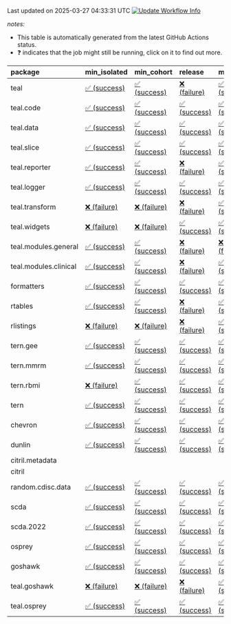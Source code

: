Last updated on 2025-03-27 04:33:31 UTC [![Update Workflow
Info](https://github.com/averissimo/verdepcheck-status/actions/workflows/update.yaml/badge.svg)](https://github.com/averissimo/verdepcheck-status/actions/workflows/update.yaml)

*notes:*

-   This table is automatically generated from the latest GitHub Actions
    status.
-   ❓ indicates that the job might still be running, click on it to
    find out more.

<table>
<colgroup>
<col style="width: 4%" />
<col style="width: 23%" />
<col style="width: 23%" />
<col style="width: 23%" />
<col style="width: 23%" />
</colgroup>
<thead>
<tr class="header">
<th style="text-align: left;">package</th>
<th style="text-align: left;">min_isolated</th>
<th style="text-align: left;">min_cohort</th>
<th style="text-align: left;">release</th>
<th style="text-align: left;">max</th>
</tr>
</thead>
<tbody>
<tr class="odd">
<td style="text-align: left;">teal</td>
<td
style="text-align: left;"><a href="https://github.com/insightsengineering/teal/actions/runs/14015246751/job/39240153852">✅
(success)</a></td>
<td
style="text-align: left;"><a href="https://github.com/insightsengineering/teal/actions/runs/14015246751/job/39240153668">✅
(success)</a></td>
<td
style="text-align: left;"><a href="https://github.com/insightsengineering/teal/actions/runs/14015246751/job/39240153938">❌
(failure)</a></td>
<td
style="text-align: left;"><a href="https://github.com/insightsengineering/teal/actions/runs/14015246751/job/39240153749">✅
(success)</a></td>
</tr>
<tr class="even">
<td style="text-align: left;">teal.code</td>
<td
style="text-align: left;"><a href="https://github.com/insightsengineering/teal.code/actions/runs/14015257499/job/39240176439">✅
(success)</a></td>
<td
style="text-align: left;"><a href="https://github.com/insightsengineering/teal.code/actions/runs/14015257499/job/39240176186">✅
(success)</a></td>
<td
style="text-align: left;"><a href="https://github.com/insightsengineering/teal.code/actions/runs/14015257499/job/39240176281">✅
(success)</a></td>
<td
style="text-align: left;"><a href="https://github.com/insightsengineering/teal.code/actions/runs/14015257499/job/39240176064">✅
(success)</a></td>
</tr>
<tr class="odd">
<td style="text-align: left;">teal.data</td>
<td
style="text-align: left;"><a href="https://github.com/insightsengineering/teal.data/actions/runs/14015249521/job/39240159646">✅
(success)</a></td>
<td
style="text-align: left;"><a href="https://github.com/insightsengineering/teal.data/actions/runs/14015249521/job/39240159585">✅
(success)</a></td>
<td
style="text-align: left;"><a href="https://github.com/insightsengineering/teal.data/actions/runs/14015249521/job/39240159708">✅
(success)</a></td>
<td
style="text-align: left;"><a href="https://github.com/insightsengineering/teal.data/actions/runs/14015249521/job/39240159499">✅
(success)</a></td>
</tr>
<tr class="even">
<td style="text-align: left;">teal.slice</td>
<td
style="text-align: left;"><a href="https://github.com/insightsengineering/teal.slice/actions/runs/14015253279/job/39240167318">✅
(success)</a></td>
<td
style="text-align: left;"><a href="https://github.com/insightsengineering/teal.slice/actions/runs/14015253279/job/39240167241">✅
(success)</a></td>
<td
style="text-align: left;"><a href="https://github.com/insightsengineering/teal.slice/actions/runs/14015253279/job/39240167412">✅
(success)</a></td>
<td
style="text-align: left;"><a href="https://github.com/insightsengineering/teal.slice/actions/runs/14015253279/job/39240167148">✅
(success)</a></td>
</tr>
<tr class="odd">
<td style="text-align: left;">teal.reporter</td>
<td
style="text-align: left;"><a href="https://github.com/insightsengineering/teal.reporter/actions/runs/14015250764/job/39240162289">✅
(success)</a></td>
<td
style="text-align: left;"><a href="https://github.com/insightsengineering/teal.reporter/actions/runs/14015250764/job/39240162201">✅
(success)</a></td>
<td
style="text-align: left;"><a href="https://github.com/insightsengineering/teal.reporter/actions/runs/14015250764/job/39240162404">❌
(failure)</a></td>
<td
style="text-align: left;"><a href="https://github.com/insightsengineering/teal.reporter/actions/runs/14015250764/job/39240162336">✅
(success)</a></td>
</tr>
<tr class="even">
<td style="text-align: left;">teal.logger</td>
<td
style="text-align: left;"><a href="https://github.com/insightsengineering/teal.logger/actions/runs/14015248455/job/39240157223">✅
(success)</a></td>
<td
style="text-align: left;"><a href="https://github.com/insightsengineering/teal.logger/actions/runs/14015248455/job/39240157279">✅
(success)</a></td>
<td
style="text-align: left;"><a href="https://github.com/insightsengineering/teal.logger/actions/runs/14015248455/job/39240157147">✅
(success)</a></td>
<td
style="text-align: left;"><a href="https://github.com/insightsengineering/teal.logger/actions/runs/14015248455/job/39240157076">✅
(success)</a></td>
</tr>
<tr class="odd">
<td style="text-align: left;">teal.transform</td>
<td
style="text-align: left;"><a href="https://github.com/insightsengineering/teal.transform/actions/runs/14015251066/job/39240162954">❌
(failure)</a></td>
<td
style="text-align: left;"><a href="https://github.com/insightsengineering/teal.transform/actions/runs/14015251066/job/39240162785">❌
(failure)</a></td>
<td
style="text-align: left;"><a href="https://github.com/insightsengineering/teal.transform/actions/runs/14015251066/job/39240163117">❌
(failure)</a></td>
<td
style="text-align: left;"><a href="https://github.com/insightsengineering/teal.transform/actions/runs/14015251066/job/39240162872">✅
(success)</a></td>
</tr>
<tr class="even">
<td style="text-align: left;">teal.widgets</td>
<td
style="text-align: left;"><a href="https://github.com/insightsengineering/teal.widgets/actions/runs/14015260871/job/39240183775">❌
(failure)</a></td>
<td
style="text-align: left;"><a href="https://github.com/insightsengineering/teal.widgets/actions/runs/14015260871/job/39240183694">❌
(failure)</a></td>
<td
style="text-align: left;"><a href="https://github.com/insightsengineering/teal.widgets/actions/runs/14015260871/job/39240183937">✅
(success)</a></td>
<td
style="text-align: left;"><a href="https://github.com/insightsengineering/teal.widgets/actions/runs/14015260871/job/39240183865">✅
(success)</a></td>
</tr>
<tr class="odd">
<td style="text-align: left;">teal.modules.general</td>
<td
style="text-align: left;"><a href="https://github.com/insightsengineering/teal.modules.general/actions/runs/14015246558/job/39240153480">✅
(success)</a></td>
<td
style="text-align: left;"><a href="https://github.com/insightsengineering/teal.modules.general/actions/runs/14015246558/job/39240153318">✅
(success)</a></td>
<td
style="text-align: left;"><a href="https://github.com/insightsengineering/teal.modules.general/actions/runs/14015246558/job/39240153584">❌
(failure)</a></td>
<td
style="text-align: left;"><a href="https://github.com/insightsengineering/teal.modules.general/actions/runs/14015246558/job/39240153209">❌
(failure)</a></td>
</tr>
<tr class="even">
<td style="text-align: left;">teal.modules.clinical</td>
<td
style="text-align: left;"><a href="https://github.com/insightsengineering/teal.modules.clinical/actions/runs/14015256467/job/39240174579">✅
(success)</a></td>
<td
style="text-align: left;"><a href="https://github.com/insightsengineering/teal.modules.clinical/actions/runs/14015256467/job/39240174349">✅
(success)</a></td>
<td
style="text-align: left;"><a href="https://github.com/insightsengineering/teal.modules.clinical/actions/runs/14015256467/job/39240174449">❌
(failure)</a></td>
<td
style="text-align: left;"><a href="https://github.com/insightsengineering/teal.modules.clinical/actions/runs/14015256467/job/39240174195">✅
(success)</a></td>
</tr>
<tr class="odd">
<td style="text-align: left;">formatters</td>
<td
style="text-align: left;"><a href="https://github.com/insightsengineering/formatters/actions/runs/14015254272/job/39240169557">✅
(success)</a></td>
<td
style="text-align: left;"><a href="https://github.com/insightsengineering/formatters/actions/runs/14015254272/job/39240169424">✅
(success)</a></td>
<td
style="text-align: left;"><a href="https://github.com/insightsengineering/formatters/actions/runs/14015254272/job/39240169665">✅
(success)</a></td>
<td
style="text-align: left;"><a href="https://github.com/insightsengineering/formatters/actions/runs/14015254272/job/39240169328">✅
(success)</a></td>
</tr>
<tr class="even">
<td style="text-align: left;">rtables</td>
<td
style="text-align: left;"><a href="https://github.com/insightsengineering/rtables/actions/runs/14055068772/job/39352633685">✅
(success)</a></td>
<td
style="text-align: left;"><a href="https://github.com/insightsengineering/rtables/actions/runs/14055068772/job/39352633257">✅
(success)</a></td>
<td
style="text-align: left;"><a href="https://github.com/insightsengineering/rtables/actions/runs/14055068772/job/39352634539">❌
(failure)</a></td>
<td
style="text-align: left;"><a href="https://github.com/insightsengineering/rtables/actions/runs/14055068772/job/39352634159">✅
(success)</a></td>
</tr>
<tr class="odd">
<td style="text-align: left;">rlistings</td>
<td
style="text-align: left;"><a href="https://github.com/insightsengineering/rlistings/actions/runs/14015250484/job/39240161729">❌
(failure)</a></td>
<td
style="text-align: left;"><a href="https://github.com/insightsengineering/rlistings/actions/runs/14015250484/job/39240161675">❌
(failure)</a></td>
<td
style="text-align: left;"><a href="https://github.com/insightsengineering/rlistings/actions/runs/14015250484/job/39240161792">❌
(failure)</a></td>
<td
style="text-align: left;"><a href="https://github.com/insightsengineering/rlistings/actions/runs/14015250484/job/39240161572">✅
(success)</a></td>
</tr>
<tr class="even">
<td style="text-align: left;">tern.gee</td>
<td
style="text-align: left;"><a href="https://github.com/insightsengineering/tern.gee/actions/runs/14015255787/job/39240172753">✅
(success)</a></td>
<td
style="text-align: left;"><a href="https://github.com/insightsengineering/tern.gee/actions/runs/14015255787/job/39240172825">✅
(success)</a></td>
<td
style="text-align: left;"><a href="https://github.com/insightsengineering/tern.gee/actions/runs/14015255787/job/39240172978">✅
(success)</a></td>
<td
style="text-align: left;"><a href="https://github.com/insightsengineering/tern.gee/actions/runs/14015255787/job/39240172901">✅
(success)</a></td>
</tr>
<tr class="odd">
<td style="text-align: left;">tern.mmrm</td>
<td
style="text-align: left;"><a href="https://github.com/insightsengineering/tern.mmrm/actions/runs/14015261380/job/39240184926">✅
(success)</a></td>
<td
style="text-align: left;"><a href="https://github.com/insightsengineering/tern.mmrm/actions/runs/14015261380/job/39240184838">✅
(success)</a></td>
<td
style="text-align: left;"><a href="https://github.com/insightsengineering/tern.mmrm/actions/runs/14015261380/job/39240184999">✅
(success)</a></td>
<td
style="text-align: left;"><a href="https://github.com/insightsengineering/tern.mmrm/actions/runs/14015261380/job/39240184745">✅
(success)</a></td>
</tr>
<tr class="even">
<td style="text-align: left;">tern.rbmi</td>
<td
style="text-align: left;"><a href="https://github.com/insightsengineering/tern.rbmi/actions/runs/14015254073/job/39240169624">❌
(failure)</a></td>
<td
style="text-align: left;"><a href="https://github.com/insightsengineering/tern.rbmi/actions/runs/14015254073/job/39240169396">✅
(success)</a></td>
<td
style="text-align: left;"><a href="https://github.com/insightsengineering/tern.rbmi/actions/runs/14015254073/job/39240169519">✅
(success)</a></td>
<td
style="text-align: left;"><a href="https://github.com/insightsengineering/tern.rbmi/actions/runs/14015254073/job/39240169291">✅
(success)</a></td>
</tr>
<tr class="odd">
<td style="text-align: left;">tern</td>
<td
style="text-align: left;"><a href="https://github.com/insightsengineering/tern/actions/runs/14015250753/job/39240162437">✅
(success)</a></td>
<td
style="text-align: left;"><a href="https://github.com/insightsengineering/tern/actions/runs/14015250753/job/39240162367">✅
(success)</a></td>
<td
style="text-align: left;"><a href="https://github.com/insightsengineering/tern/actions/runs/14015250753/job/39240162521">✅
(success)</a></td>
<td
style="text-align: left;"><a href="https://github.com/insightsengineering/tern/actions/runs/14015250753/job/39240162301">✅
(success)</a></td>
</tr>
<tr class="even">
<td style="text-align: left;">chevron</td>
<td
style="text-align: left;"><a href="https://github.com/insightsengineering/chevron/actions/runs/14015256383/job/39352834885">✅
(success)</a></td>
<td
style="text-align: left;"><a href="https://github.com/insightsengineering/chevron/actions/runs/14015256383/job/39352834362">✅
(success)</a></td>
<td
style="text-align: left;"><a href="https://github.com/insightsengineering/chevron/actions/runs/14015256383/job/39352835273">✅
(success)</a></td>
<td
style="text-align: left;"><a href="https://github.com/insightsengineering/chevron/actions/runs/14015256383/job/39352833767">✅
(success)</a></td>
</tr>
<tr class="odd">
<td style="text-align: left;">dunlin</td>
<td
style="text-align: left;"><a href="https://github.com/insightsengineering/dunlin/actions/runs/12616307113/job/35157393605">✅
(success)</a></td>
<td
style="text-align: left;"><a href="https://github.com/insightsengineering/dunlin/actions/runs/12616307113/job/35157393258">✅
(success)</a></td>
<td
style="text-align: left;"><a href="https://github.com/insightsengineering/dunlin/actions/runs/12616307113/job/35157393356">✅
(success)</a></td>
<td
style="text-align: left;"><a href="https://github.com/insightsengineering/dunlin/actions/runs/12616307113/job/35157393468">✅
(success)</a></td>
</tr>
<tr class="even">
<td style="text-align: left;">citril.metadata</td>
<td style="text-align: left;"></td>
<td style="text-align: left;"></td>
<td style="text-align: left;"></td>
<td style="text-align: left;"></td>
</tr>
<tr class="odd">
<td style="text-align: left;">citril</td>
<td style="text-align: left;"></td>
<td style="text-align: left;"></td>
<td style="text-align: left;"></td>
<td style="text-align: left;"></td>
</tr>
<tr class="even">
<td style="text-align: left;">random.cdisc.data</td>
<td
style="text-align: left;"><a href="https://github.com/insightsengineering/random.cdisc.data/actions/runs/14015253688/job/39240168357">✅
(success)</a></td>
<td
style="text-align: left;"><a href="https://github.com/insightsengineering/random.cdisc.data/actions/runs/14015253688/job/39240168270">✅
(success)</a></td>
<td
style="text-align: left;"><a href="https://github.com/insightsengineering/random.cdisc.data/actions/runs/14015253688/job/39240168434">✅
(success)</a></td>
<td
style="text-align: left;"><a href="https://github.com/insightsengineering/random.cdisc.data/actions/runs/14015253688/job/39240168187">✅
(success)</a></td>
</tr>
<tr class="odd">
<td style="text-align: left;">scda</td>
<td
style="text-align: left;"><a href="https://github.com/insightsengineering/scda/actions/runs/10437595381/job/28903950666">✅
(success)</a></td>
<td
style="text-align: left;"><a href="https://github.com/insightsengineering/scda/actions/runs/10437595381/job/28903950617">✅
(success)</a></td>
<td
style="text-align: left;"><a href="https://github.com/insightsengineering/scda/actions/runs/10437595381/job/28903950725">✅
(success)</a></td>
<td
style="text-align: left;"><a href="https://github.com/insightsengineering/scda/actions/runs/10437595381/job/28903950525">✅
(success)</a></td>
</tr>
<tr class="even">
<td style="text-align: left;">scda.2022</td>
<td
style="text-align: left;"><a href="https://github.com/insightsengineering/scda.2022/actions/runs/10336794308/job/28612920887">✅
(success)</a></td>
<td
style="text-align: left;"><a href="https://github.com/insightsengineering/scda.2022/actions/runs/10336794308/job/28612920603">✅
(success)</a></td>
<td
style="text-align: left;"><a href="https://github.com/insightsengineering/scda.2022/actions/runs/10336794308/job/28612920985">✅
(success)</a></td>
<td
style="text-align: left;"><a href="https://github.com/insightsengineering/scda.2022/actions/runs/10336794308/job/28612920798">✅
(success)</a></td>
</tr>
<tr class="odd">
<td style="text-align: left;">osprey</td>
<td
style="text-align: left;"><a href="https://github.com/insightsengineering/osprey/actions/runs/14015259100/job/39240179786">✅
(success)</a></td>
<td
style="text-align: left;"><a href="https://github.com/insightsengineering/osprey/actions/runs/14015259100/job/39240179896">✅
(success)</a></td>
<td
style="text-align: left;"><a href="https://github.com/insightsengineering/osprey/actions/runs/14015259100/job/39240179984">✅
(success)</a></td>
<td
style="text-align: left;"><a href="https://github.com/insightsengineering/osprey/actions/runs/14015259100/job/39240179668">✅
(success)</a></td>
</tr>
<tr class="even">
<td style="text-align: left;">goshawk</td>
<td
style="text-align: left;"><a href="https://github.com/insightsengineering/goshawk/actions/runs/14015254046/job/39240169164">✅
(success)</a></td>
<td
style="text-align: left;"><a href="https://github.com/insightsengineering/goshawk/actions/runs/14015254046/job/39240169088">✅
(success)</a></td>
<td
style="text-align: left;"><a href="https://github.com/insightsengineering/goshawk/actions/runs/14015254046/job/39240169260">✅
(success)</a></td>
<td
style="text-align: left;"><a href="https://github.com/insightsengineering/goshawk/actions/runs/14015254046/job/39240168990">✅
(success)</a></td>
</tr>
<tr class="odd">
<td style="text-align: left;">teal.goshawk</td>
<td
style="text-align: left;"><a href="https://github.com/insightsengineering/teal.goshawk/actions/runs/14015253272/job/39240167203">❌
(failure)</a></td>
<td
style="text-align: left;"><a href="https://github.com/insightsengineering/teal.goshawk/actions/runs/14015253272/job/39240167129">❌
(failure)</a></td>
<td
style="text-align: left;"><a href="https://github.com/insightsengineering/teal.goshawk/actions/runs/14015253272/job/39240167275">❌
(failure)</a></td>
<td
style="text-align: left;"><a href="https://github.com/insightsengineering/teal.goshawk/actions/runs/14015253272/job/39240167068">✅
(success)</a></td>
</tr>
<tr class="even">
<td style="text-align: left;">teal.osprey</td>
<td
style="text-align: left;"><a href="https://github.com/insightsengineering/teal.osprey/actions/runs/14015258434/job/39240178174">✅
(success)</a></td>
<td
style="text-align: left;"><a href="https://github.com/insightsengineering/teal.osprey/actions/runs/14015258434/job/39240178106">✅
(success)</a></td>
<td
style="text-align: left;"><a href="https://github.com/insightsengineering/teal.osprey/actions/runs/14015258434/job/39240178243">✅
(success)</a></td>
<td
style="text-align: left;"><a href="https://github.com/insightsengineering/teal.osprey/actions/runs/14015258434/job/39240178029">✅
(success)</a></td>
</tr>
</tbody>
</table>
